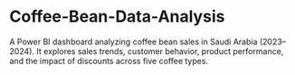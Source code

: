 # Coffee-Bean-Data-Analysis
A Power BI dashboard analyzing coffee bean sales in Saudi Arabia (2023–2024). It explores sales trends, customer behavior, product performance, and the impact of discounts across five coffee types.
